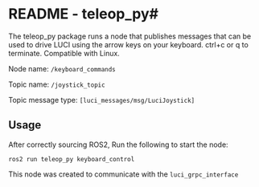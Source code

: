 # README - teleop_py#

The teleop_py package runs a node that publishes messages that can be used to drive LUCI using the arrow keys on your keyboard. ctrl+c or q to terminate. Compatible with Linux.

Node name: `/keyboard_commands`

Topic name: `/joystick_topic`

Topic message type: `[luci_messages/msg/LuciJoystick]`

## Usage ##

After correctly sourcing ROS2, Run the following to start the node:

`ros2 run teleop_py keyboard_control`

This node was created to communicate with the `luci_grpc_interface`